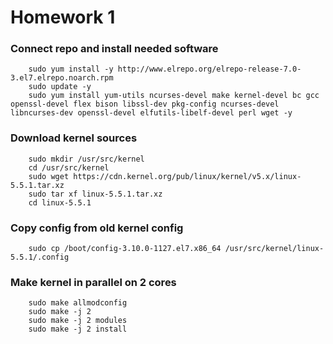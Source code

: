 # **Homework 1**

### **Connect repo and install needed software**
```
    sudo yum install -y http://www.elrepo.org/elrepo-release-7.0-3.el7.elrepo.noarch.rpm
    sudo update -y
    sudo yum install yum-utils ncurses-devel make kernel-devel bc gcc openssl-devel flex bison libssl-dev pkg-config ncurses-devel libncurses-dev openssl-devel elfutils-libelf-devel perl wget -y
```

### **Download kernel sources**
```
    sudo mkdir /usr/src/kernel
    cd /usr/src/kernel
    sudo wget https://cdn.kernel.org/pub/linux/kernel/v5.x/linux-5.5.1.tar.xz
    sudo tar xf linux-5.5.1.tar.xz
    cd linux-5.5.1
```

### **Copy config from old kernel config**
```
    sudo cp /boot/config-3.10.0-1127.el7.x86_64 /usr/src/kernel/linux-5.5.1/.config
```

### **Make kernel in parallel on 2 cores**
```
    sudo make allmodconfig
    sudo make -j 2
    sudo make -j 2 modules
    sudo make -j 2 install
```

